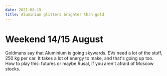 ```yaml
---
date: 2021-08-15
title: Aluminium glitters brighter than gold
---
```


# Weekend 14/15 August

Goldmans say that Aluminium is going skywards. 
EVs need a lot of the stuff, 250 kg per car. 
It takes a lot of energy to make, and that's going up too.
How to play this: futures or maybe Rusal, if you aren't afraid of Moscow stocks.

